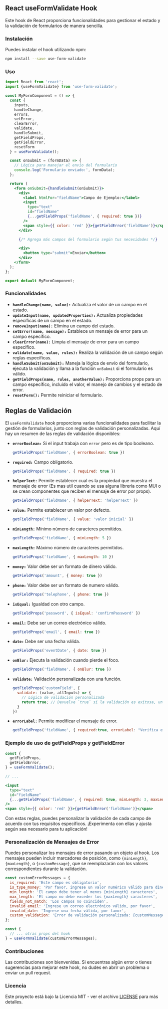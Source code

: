 ## React useFormValidate Hook

Este hook de React proporciona funcionalidades para gestionar el estado y la validación de formularios de manera sencilla.

### Instalación

Puedes instalar el hook utilizando npm:

```bash
npm install --save use-form-validate
```

### Uso

```jsx
import React from 'react';
import {useFormValidate} from 'use-form-validate';

const MyFormComponent = () => {
  const {
    inputs,
    handleChange,
    errors,
    setError,
    clearError,
    validate,
    handleSubmit,
    getFieldProps,
    getFieldError,
    resetForm
  } = useFormValidate();

  const onSubmit = (formData) => {
    // Lógica para manejar el envío del formulario
    console.log('Formulario enviado:', formData);
  };

  return (
    <form onSubmit={handleSubmit(onSubmit)}>
      <div>
        <label htmlFor="fieldName">Campo de Ejemplo:</label>
        <input
          type="text"
          id="fieldName"
          {...getFieldProps('fieldName', { required: true })}
        />
        <span style={{ color: 'red' }}>{getFieldError('fieldName')}</span>
      </div>

      {/* Agrega más campos del formulario según tus necesidades */}

      <div>
        <button type="submit">Enviar</button>
      </div>
    </form>
  );
};

export default MyFormComponent;
```

### Funcionalidades

- **`handleChange(name, value):`** Actualiza el valor de un campo en el estado.
- **`updateInput(name, updatedProperties):`** Actualiza propiedades específicas de un campo en el estado.
- **`removeInput(name):`** Elimina un campo del estado.
- **`setError(name, message):`** Establece un mensaje de error para un campo específico.
- **`clearError(name):`** Limpia el mensaje de error para un campo específico.
- **`validate(name, value, rules):`** Realiza la validación de un campo según reglas específicas.
- **`handleSubmit(onSubmit):`** Maneja la lógica de envío del formulario, ejecuta la validación y llama a la función `onSubmit` si el formulario es válido.
- **`getFieldProps(name, rules, anotherValue):`** Proporciona props para un campo específico, incluido el valor, el manejo de cambios y el estado de error.
- **`resetForm():`** Permite reiniciar el formulario.

## Reglas de Validación

El `useFormValidate` hook proporciona varias funcionalidades para facilitar la gestión de formularios, junto con reglas de validación personalizadas. Aquí hay un resumen de las reglas de validación disponibles:


- **`errorBoolean:`** Si el input trabaja con `error` pero es de tipo booleano.
  ```jsx
  getFieldProps('fieldName', { errorBoolean: true })
  ```

- **`required:`** Campo obligatorio.
  ```jsx
  getFieldProps('fieldName', { required: true })
  ```

- **`helperText:`** Permite establecer cual es la propiedad que muestra el mensaje de error (Es mas util cuando se usa alguna librería como MUI o se crean componentes que reciben el mensaje de error por props).
  ```jsx
  getFieldProps('fieldName', { helperText: 'helperText' })
  ```
- **`value:`** Permite establecer un valor por defecto.
  ```jsx
  getFieldProps('fieldName', { value: 'valor inicial' })
  ```

- **`minLength:`** Mínimo número de caracteres permitidos.
  ```jsx
  getFieldProps('fieldName', { minLength: 5 })
  ```

- **`maxLength:`** Máximo número de caracteres permitidos.
  ```jsx
  getFieldProps('fieldName', { maxLength: 10 })
  ```

- **`money:`** Valor debe ser un formato de dinero válido.
  ```jsx
  getFieldProps('amount', { money: true })
  ```

- **`phone:`** Valor debe ser un formato de numero válido.
  ```jsx
  getFieldProps('telephone', { phone: true })
  ```

- **`isEqual:`** Igualdad con otro campo.
  ```jsx
  getFieldProps('password', { isEqual: 'confirmPassword' })
  ```

- **`email:`** Debe ser un correo electrónico válido.
  ```jsx
  getFieldProps('email', { email: true })
  ```

- **`date:`** Debe ser una fecha válida.
  ```jsx
  getFieldProps('eventDate', { date: true })
  ```
- **`onBlur:`** Ejecuta la validación cuando pierde el foco.
  ```jsx
  getFieldProps('fieldName', { onBlur: true })
  ```
- **`validate:`** Validación personalizada con una función.
  ```jsx
  getFieldProps('customField', {
    validate: (value, allInputs) => {
      // Lógica de validación personalizada
      return true; // Devuelve `true` si la validación es exitosa, un mensaje de error si falla.
    }
  })
  ```
- **`errorLabel:`** Permite modificar el mensaje de error.
  ```jsx
  getFieldProps('fieldName', { required:true, errorLabel: "Verifica el campo antes de continuar" })
  ```

### Ejemplo de uso de getFieldProps y getFieldError

```jsx
const {
  getFieldProps,
  getFieldError,
} = useFormValidate();

// ...

<input
  type="text"
  id="fieldName"
  {...getFieldProps('fieldName', { required: true, minLength: 3, maxLength: 10 })}
/>
<span style={{ color: 'red' }}>{getFieldError('fieldName')}</span>
```
Con estas reglas, puedes personalizar la validación de cada campo de acuerdo con tus requisitos específicos. ¡Experimenta con ellas y ajusta según sea necesario para tu aplicación!


### Personalización de Mensajes de Error

Puedes personalizar los mensajes de error pasando un objeto al hook. Los mensajes pueden incluir marcadores de posición, como `{minLength}`, `{maxLength}`, o `{customMessage}`, que se reemplazarán con los valores correspondientes durante la validación.

```jsx
const customErrorMessages = {
  is_required: 'Este campo es obligatorio',
  is_type_money: 'Por favor, ingrese un valor numérico válido para dinero',
  min_length: 'El campo debe tener al menos {minLength} caracteres',
  max_length: 'El campo no debe exceder los {maxLength} caracteres',
  fields_not_match: 'Los campos no coinciden',
  invalid_email: 'Ingrese un correo electrónico válido, por favor',
  invalid_date: 'Ingrese una fecha válida, por favor',
  custom_validation: 'Error de validación personalizada: {customMessage}',
};

const {
  // ... otras props del hook
} = useFormValidate(customErrorMessages);
```

### Contribuciones

Las contribuciones son bienvenidas. Si encuentras algún error o tienes sugerencias para mejorar este hook, no dudes en abrir un problema o enviar un pull request.

### Licencia

Este proyecto está bajo la Licencia MIT - ver el archivo [LICENSE](LICENSE) para más detalles.
